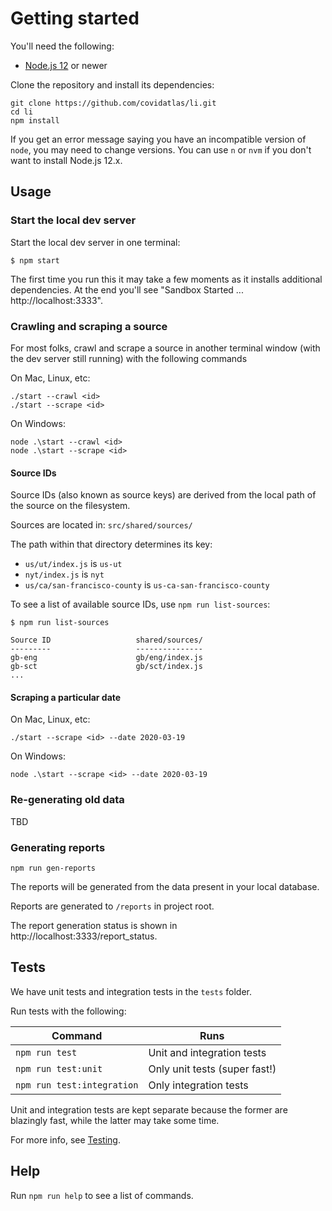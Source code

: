 # Getting started

You'll need the following:

* [Node.js 12](https://nodejs.org/en/download/) or newer

Clone the repository and install its dependencies:

```
git clone https://github.com/covidatlas/li.git
cd li
npm install
```

If you get an error message saying you have an incompatible version of `node`, you may need to change versions.  You can use `n` or `nvm` if you don't want to install Node.js 12.x.


## Usage

### Start the local dev server

Start the local dev server in one terminal:

```
$ npm start
```

The first time you run this it may take a few moments as it installs additional dependencies.  At the end you'll see "Sandbox Started ... http://localhost:3333".


### Crawling and scraping a source

For most folks, crawl and scrape a source in another terminal window (with the dev server still running) with the following commands

On Mac, Linux, etc:
```
./start --crawl <id>
./start --scrape <id>
```

On Windows:
```
node .\start --crawl <id>
node .\start --scrape <id>
```

#### Source IDs

Source IDs (also known as source keys) are derived from the local path of the source on the filesystem.

Sources are located in: `src/shared/sources/`

The path within that directory determines its key:
- `us/ut/index.js` is `us-ut`
- `nyt/index.js` is `nyt`
- `us/ca/san-francisco-county` is `us-ca-san-francisco-county`

To see a list of available source IDs, use `npm run list-sources`:

```
$ npm run list-sources

Source ID                   shared/sources/
---------                   ---------------
gb-eng                      gb/eng/index.js
gb-sct                      gb/sct/index.js
...
```


#### Scraping a particular date

On Mac, Linux, etc:
```
./start --scrape <id> --date 2020-03-19
```

On Windows:
```
node .\start --scrape <id> --date 2020-03-19
```

### Re-generating old data

TBD


### Generating reports

```
npm run gen-reports
```

The reports will be generated from the data present in your local database.

Reports are generated to `/reports` in project root.

The report generation status is shown in http://localhost:3333/report_status.


## Tests

We have unit tests and integration tests in the `tests` folder.

Run tests with the following:

| Command | Runs |
| --- | --- |
| `npm run test` | Unit and integration tests |
| `npm run test:unit` | Only unit tests (super fast!) |
| `npm run test:integration` | Only integration tests |

Unit and integration tests are kept separate because the former are
blazingly fast, while the latter may take some time.

For more info, see [Testing](./docs/testing.md).

## Help

Run `npm run help` to see a list of commands.